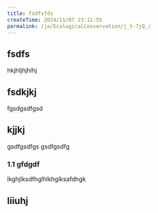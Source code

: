 ```yaml
---
title: fsdfsfds
createTime: 2024/11/07 23:12:55
permalink: /ja/EcologicalConservation/j_t-7jQ_/
---
```


## fsdfs
hkjhljhjhlhj
## fsdkjkj

fgsdgsdfgsd

## kjjkj

gsdfgsdfgs
gsdfgsdfg

### 1.1 gfdgdf


lkghjlksdfhglhlkhglksafdhgk

## liiuhj

